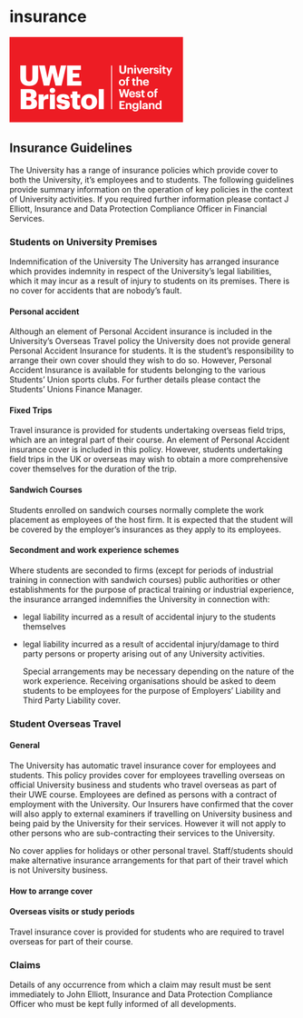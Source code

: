 # insurance

![UWE Bristol Logo](.gitbook/assets/uwe_bristol_logo.svg)

## Insurance Guidelines

The University has a range of insurance policies which provide cover to both the University, it’s employees and to students. The following guidelines provide summary information on the operation of key policies in the context of University activities. If you required further information please contact J Elliott, Insurance and Data Protection Compliance Officer in Financial Services.

### Students on University Premises

Indemnification of the University The University has arranged insurance which provides indemnity in respect of the University’s legal liabilities, which it may incur as a result of injury to students on its premises. There is no cover for accidents that are nobody’s fault.

#### Personal accident

Although an element of Personal Accident insurance is included in the University’s Overseas Travel policy the University does not provide general Personal Accident Insurance for students. It is the student’s responsibility to arrange their own cover should they wish to do so. However, Personal Accident Insurance is available for students belonging to the various Students’ Union sports clubs. For further details please contact the Students’ Unions Finance Manager.

#### Fixed Trips

Travel insurance is provided for students undertaking overseas field trips, which are an integral part of their course. An element of Personal Accident insurance cover is included in this policy. However, students undertaking field trips in the UK or overseas may wish to obtain a more comprehensive cover themselves for the duration of the trip.

#### Sandwich Courses

Students enrolled on sandwich courses normally complete the work placement as employees of the host firm. It is expected that the student will be covered by the employer’s insurances as they apply to its employees.

#### Secondment and work experience schemes

Where students are seconded to firms \(except for periods of industrial training in connection with sandwich courses\) public authorities or other establishments for the purpose of practical training or industrial experience, the insurance arranged indemnifies the University in connection with:

* legal liability incurred as a result of accidental injury to the students themselves
* legal liability incurred as a result of accidental injury/damage to third party persons or property arising out of any University activities.

  Special arrangements may be necessary depending on the nature of the work experience.  Receiving organisations should be asked to deem students to be employees for the purpose of Employers’ Liability and Third Party Liability cover.  

### Student Overseas Travel

#### General

The University has automatic travel insurance cover for employees and students. This policy provides cover for employees travelling overseas on official University business and students who travel overseas as part of their UWE course. Employees are defined as persons with a contract of employment with the University. Our Insurers have confirmed that the cover will also apply to external examiners if travelling on University business and being paid by the University for their services. However it will not apply to other persons who are sub-contracting their services to the University.

No cover applies for holidays or other personal travel. Staff/students should make alternative insurance arrangements for that part of their travel which is not University business.

#### How to arrange cover

#### Overseas visits or study periods

Travel insurance cover is provided for students who are required to travel overseas for part of their course.

### Claims

Details of any occurrence from which a claim may result must be sent immediately to John Elliott, Insurance and Data Protection Compliance Officer who must be kept fully informed of all developments.

